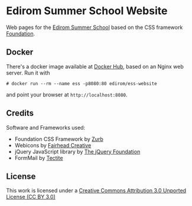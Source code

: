 # Edirom Summer School Website

Web pages for the [Edirom Summer School](http://ess.uni-paderborn.de) based on the CSS framework [Foundation](http://foundation.zurb.com).

## Docker
There's a docker image available at [Docker Hub](https://hub.docker.com/r/edirom/vife-website/), based on an Nginx web server. Run it with 
```
# docker run --rm --name ess -p8080:80 edirom/ess-website
```
and point your browser at `http://localhost:8080`.

## Credits 
Software and Frameworks used:

* Foundation CSS Framework by [Zurb](http://foundation.zurb.com)
* Webicons by [Fairhead Creative](http://fairheadcreative.com)
* jQuery JavaScript library by [The jQuery Foundation](https://jquery.org)
* FormMail by [Tectite](http://www.tectite.com/)


## License

This work is licensed under a [Creative Commons Attribution 3.0 Unported License (CC BY 3.0)](http://creativecommons.org/licenses/by/3.0/)